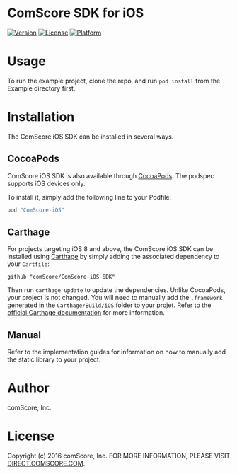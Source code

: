# ComScore SDK for iOS

[![Version](https://img.shields.io/cocoapods/v/ComScore-iOS.svg?style=flat)](http://cocoapods.org/pods/ComScore-iOS)
[![License](https://img.shields.io/cocoapods/l/ComScore-iOS.svg?style=flat)](http://cocoapods.org/pods/ComScore-iOS)
[![Platform](https://img.shields.io/cocoapods/p/ComScore-iOS.svg?style=flat)](http://cocoapods.org/pods/ComScore-iOS)

Usage
=====

To run the example project, clone the repo, and run `pod install` from the Example directory first.

Installation
============

The ComScore iOS SDK can be installed in several ways.

CocoaPods
---------

ComScore iOS SDK is also available through [CocoaPods](http://cocoapods.org). The podspec supports iOS devices only. 

To install it, simply add the following line to your Podfile:

```ruby
pod "ComScore-iOS"
```

Carthage
--------

For projects targeting iOS 8 and above, the ComScore iOS SDK can be installed using [Carthage](https://github.com/Carthage/Carthage) by simply adding the associated dependency to your `Cartfile`:

```
github "comScore/ComScore-iOS-SDK"
```

Then run `carthage update` to update the dependencies. Unlike CocoaPods, your project is not changed. You will need to manually add the `.framework` generated in the `Carthage/Build/iOS` folder to your projet. Refer to the [official Carthage documentation](https://github.com/Carthage/Carthage) for more information.

Manual
------

Refer to the implementation guides for information on how to manually add the static library to your project.

Author
======

comScore, Inc.

License
=======

Copyright (c) 2016 comScore, Inc.
FOR MORE INFORMATION, PLEASE VISIT [DIRECT.COMSCORE.COM](http://direct.comscore.com).

